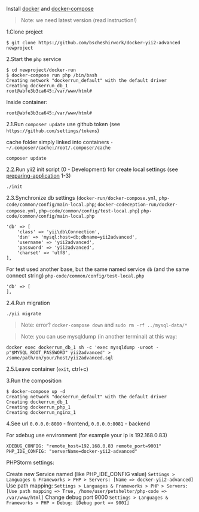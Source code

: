
Install [docker](https://docs.docker.com/engine/getstarted/step_one/) and [docker-compose](https://docs.docker.com/compose/install/)
> Note: we need latest version (read instruction!) 

1.Clone project
```
$ git clone https://github.com/bscheshirwork/docker-yii2-advanced newproject
```

2.Start the `php` service

```
$ cd newproject/docker-run
$ docker-compose run php /bin/bash
Creating network "dockerrun_default" with the default driver
Creating dockerrun_db_1
root@abfe3b3ca645:/var/www/html#
```

Inside container:
```
root@abfe3b3ca645:/var/www/html#
```
2.1.Run `composer update` use github token (see `https://github.com/settings/tokens`)

cache folder simply linked into containers
`- ~/.composer/cache:/root/.composer/cache`

```
composer update
```

2.2.Run yii2 init script (0 - Development) for create local settings (see [preparing-application](https://github.com/yiisoft/yii2-app-advanced/blob/master/docs/guide/start-installation.md#preparing-application) 1-3)
```
./init
``` 

2.3.Synchronize db settings (`docker-run/docker-compose.yml`, `php-code/common/config/main-local.php`; `docker-codeception-run/docker-compose.yml`, `php-code/common/config/test-local.php`)
`php-code/common/config/main-local.php`
```
'db' => [
    'class' => 'yii\db\Connection',
    'dsn' => 'mysql:host=db;dbname=yii2advanced',
    'username' => 'yii2advanced',
    'password' => 'yii2advanced',
    'charset' => 'utf8',
],
```

For test used another base, but the same named service `db` (and the same connect string)
`php-code/common/config/test-local.php`
```
'db' => [
],
```

2.4.Run migration
```
./yii migrate
```
> Note: error? `docker-compose down` and `sudo rm -rf ../mysql-data/*` 

> Note: you can use mysqldump (in another terminal) at this way:
```
docker exec dockerrun_db_1 sh -c 'exec mysqldump -uroot -p"$MYSQL_ROOT_PASSWORD" yii2advanced' > /some/path/on/your/host/yii2advanced.sql
```

2.5.Leave container (`exit`, ctrl+c)

3.Run the composition
```
$ docker-compose up -d
Creating network "dockerrun_default" with the default driver
Creating dockerrun_db_1
Creating dockerrun_php_1
Creating dockerrun_nginx_1
```

4.See url `0.0.0.0:8080` - frontend, `0.0.0.0:8081` - backend

For xdebug use environment (for example your ip is 192.168.0.83)
```
XDEBUG_CONFIG: "remote_host=192.168.0.83 remote_port=9001"
PHP_IDE_CONFIG: "serverName=docker-yii2-advanced"
```
PHPStorm settings:

Create new Service named (like PHP_IDE_CONFIG value)
`Settings > Languages & Frameworks > PHP > Servers: [Name => docker-yii2-advanced]`
Use path mapping:
`Settings > Languages & Frameworks > PHP > Servers: [Use path mapping => True, /home/user/petshelter/php-code => /var/www/html]`
Change debug port 9000
`Settings > Languages & Frameworks > PHP > Debug: [Debug port => 9001]`
